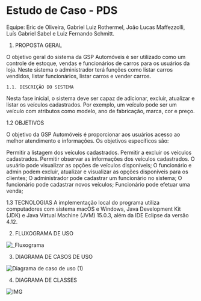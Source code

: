 # Estudo de Caso - PDS

Equipe:
Eric de Oliveira,
Gabriel Luiz Rothermel,
João Lucas Maffezzolli,
Luís Gabriel Sabel e
Luiz Fernando Schmitt.

1. PROPOSTA GERAL

  O objetivo geral do sistema da GSP Automóveis é ser utilizado como um controle de estoque, vendas e funcionários de carros para os usuários da loja. Neste sistema o administrador terá funções como listar carros vendidos, listar funcionários, listar carros e vender carros.

	1.1. DESCRIÇÃO DO SISTEMA

  Nesta fase inicial, o sistema deve ser capaz de adicionar, excluir, atualizar e listar os veículos cadastrados. Por exemplo, um veículo pode ser um veículo com atributos como modelo, ano de fabricação, marca, cor e preço.

1.2 OBJETIVOS

  O objetivo da GSP Automóveis é proporcionar aos usuários acesso ao melhor atendimento e informações.
Os objetivos específicos são:

  Permitir a listagem dos veículos cadastrados.
  Permitir a excluir os veículos cadastrados.
  Permitir observar as informações dos veículos cadastrados.
  O usuário pode visualizar as opções de veículos disponíveis;
  O funcionário e admin podem excluir, atualizar e visualizar as opções disponíveis para os clientes;
  O administrador pode cadastrar um funcionário no sistema;
  O funcionário pode cadastrar novos veículos;
  Funcionário pode efetuar uma venda;

  1.3 TECNOLOGIAS
A implementação local do programa utiliza computadores com sistema macOS e Windows, Java Development Kit (JDK) e Java Virtual Machine (JVM) 15.0.3, além da IDE Eclipse da versão 4.12.

2. FLUXOGRAMA DE USO

![_Fluxograma](https://github.com/Luiz087/Estudo-de-Caso2/assets/84669466/cfe00c61-d769-48fe-815e-76e5c5f4580a)

3. DIAGRAMA DE CASOS DE USO

![Diagrama de caso de uso (1)](https://github.com/Luiz087/Estudo-de-Caso2/assets/84669466/28fc449c-6bf6-4769-9103-0e59bb91c5dc)


4. DIAGRAMA DE CLASSES

![IMG](https://github.com/Luiz087/Estudo-de-Caso2/assets/84669466/31bd3a31-7ca0-482c-93d3-36b8b88638d0)
